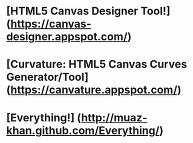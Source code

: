# [HTML5 Canvas Designer Tool!] (https://canvas-designer.appspot.com/)

# [Curvature: HTML5 Canvas Curves Generator/Tool] (https://canvature.appspot.com/)

# [Everything!] (http://muaz-khan.github.com/Everything/)